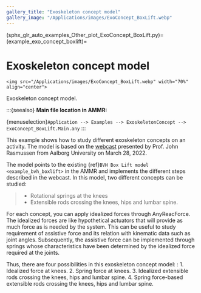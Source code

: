 ```yaml
---
gallery_title: "Exoskeleton concept model"
gallery_image: "/Applications/images/ExoConcept_BoxLift.webp"
---
```


(sphx_glr_auto_examples_Other_plot_ExoConcept_BoxLift.py)=
(example_exo_concept_boxlift)=
# Exoskeleton concept model


````{sidebar} **Example**
<img src="/Applications/images/ExoConcept_BoxLift.webp" width="70%" align="center">
````


Exoskeleton concept model.


:::{seealso}
**Main file location in AMMR:**

{menuselection}`Application --> Examples --> ExoskeletonConcept --> ExoConcept_BoxLift.Main.any`
:::

This example shows how to study different exoskeleton concepts on an activity. The model is
based on the [webcast](https://www.anybodytech.com/download/simulation-driven-conceptual-design-of-exoskeletons/)
presented by Prof. John Rasmussen from Aalborg University on March 28, 2022.

The model points to the existing {ref}`BVH Box Lift model <example_bvh_boxlift>` in the AMMR and implements
the different steps described in the webcast. In this model, two different concepts can be studied:

> - Rotational springs at the knees
> - Extensible rods crossing the knees, hips and lumbar spine.

For each concept, you can apply idealized forces through AnyReacForce. The idealized
forces are like hypothetical actuators that will provide as much force as is needed by the system. This
can be useful to study requirement of assistive force and its relation with kinematic data such as joint
angles. Subsequently, the assistive force can be implemented through springs whose characteristics
have been determined by the idealized force required at the joints.

Thus, there are four possibilities in this exoskeleton concept model:
: 1. Idealized force at knees.
  2. Spring force at knees.
  3. Idealized extensible rods crossing the knees, hips and lumbar spine.
  4. Spring force-based extensible rods crossing the knees, hips and lumbar spine.
